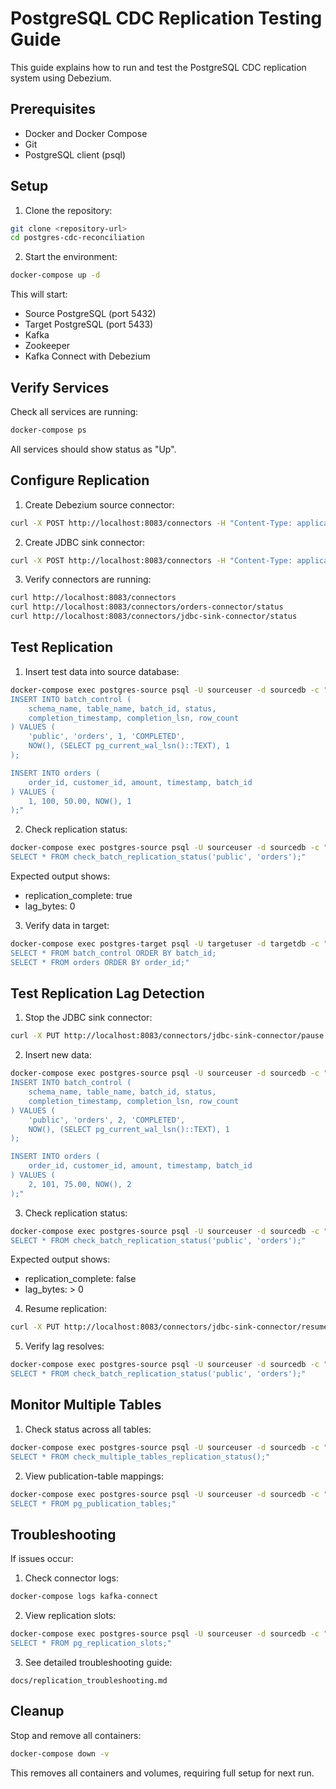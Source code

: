 # PostgreSQL CDC Replication Testing Guide

This guide explains how to run and test the PostgreSQL CDC replication system using Debezium.

## Prerequisites

- Docker and Docker Compose
- Git
- PostgreSQL client (psql)

## Setup

1. Clone the repository:
```bash
git clone <repository-url>
cd postgres-cdc-reconciliation
```

2. Start the environment:
```bash
docker-compose up -d
```

This will start:
- Source PostgreSQL (port 5432)
- Target PostgreSQL (port 5433)
- Kafka
- Zookeeper
- Kafka Connect with Debezium

## Verify Services

Check all services are running:
```bash
docker-compose ps
```

All services should show status as "Up".

## Configure Replication

1. Create Debezium source connector:
```bash
curl -X POST http://localhost:8083/connectors -H "Content-Type: application/json" -d @debezium-connector-config.json
```

2. Create JDBC sink connector:
```bash
curl -X POST http://localhost:8083/connectors -H "Content-Type: application/json" -d @jdbc-sink-connector-config.json
```

3. Verify connectors are running:
```bash
curl http://localhost:8083/connectors
curl http://localhost:8083/connectors/orders-connector/status
curl http://localhost:8083/connectors/jdbc-sink-connector/status
```

## Test Replication

1. Insert test data into source database:
```bash
docker-compose exec postgres-source psql -U sourceuser -d sourcedb -c "
INSERT INTO batch_control (
    schema_name, table_name, batch_id, status, 
    completion_timestamp, completion_lsn, row_count
) VALUES (
    'public', 'orders', 1, 'COMPLETED', 
    NOW(), (SELECT pg_current_wal_lsn()::TEXT), 1
);

INSERT INTO orders (
    order_id, customer_id, amount, timestamp, batch_id
) VALUES (
    1, 100, 50.00, NOW(), 1
);"
```

2. Check replication status:
```bash
docker-compose exec postgres-source psql -U sourceuser -d sourcedb -c "
SELECT * FROM check_batch_replication_status('public', 'orders');"
```

Expected output shows:
- replication_complete: true
- lag_bytes: 0

3. Verify data in target:
```bash
docker-compose exec postgres-target psql -U targetuser -d targetdb -c "
SELECT * FROM batch_control ORDER BY batch_id;
SELECT * FROM orders ORDER BY order_id;"
```

## Test Replication Lag Detection

1. Stop the JDBC sink connector:
```bash
curl -X PUT http://localhost:8083/connectors/jdbc-sink-connector/pause
```

2. Insert new data:
```bash
docker-compose exec postgres-source psql -U sourceuser -d sourcedb -c "
INSERT INTO batch_control (
    schema_name, table_name, batch_id, status,
    completion_timestamp, completion_lsn, row_count
) VALUES (
    'public', 'orders', 2, 'COMPLETED',
    NOW(), (SELECT pg_current_wal_lsn()::TEXT), 1
);

INSERT INTO orders (
    order_id, customer_id, amount, timestamp, batch_id
) VALUES (
    2, 101, 75.00, NOW(), 2
);"
```

3. Check replication status:
```bash
docker-compose exec postgres-source psql -U sourceuser -d sourcedb -c "
SELECT * FROM check_batch_replication_status('public', 'orders');"
```

Expected output shows:
- replication_complete: false
- lag_bytes: > 0

4. Resume replication:
```bash
curl -X PUT http://localhost:8083/connectors/jdbc-sink-connector/resume
```

5. Verify lag resolves:
```bash
docker-compose exec postgres-source psql -U sourceuser -d sourcedb -c "
SELECT * FROM check_batch_replication_status('public', 'orders');"
```

## Monitor Multiple Tables

1. Check status across all tables:
```bash
docker-compose exec postgres-source psql -U sourceuser -d sourcedb -c "
SELECT * FROM check_multiple_tables_replication_status();"
```

2. View publication-table mappings:
```bash
docker-compose exec postgres-source psql -U sourceuser -d sourcedb -c "
SELECT * FROM pg_publication_tables;"
```

## Troubleshooting

If issues occur:

1. Check connector logs:
```bash
docker-compose logs kafka-connect
```

2. View replication slots:
```bash
docker-compose exec postgres-source psql -U sourceuser -d sourcedb -c "
SELECT * FROM pg_replication_slots;"
```

3. See detailed troubleshooting guide:
```
docs/replication_troubleshooting.md
```

## Cleanup

Stop and remove all containers:
```bash
docker-compose down -v
```

This removes all containers and volumes, requiring full setup for next run.